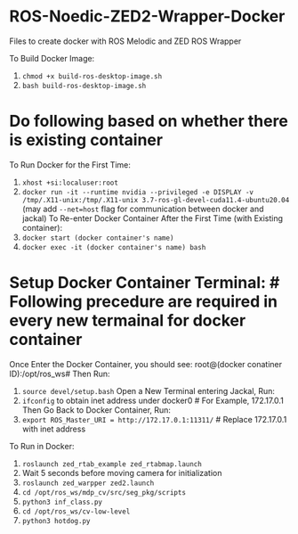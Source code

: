 # ROS-Noedic-ZED2-Wrapper-Docker
Files to create docker with ROS Melodic and ZED ROS Wrapper

To Build Docker Image:
   1. ```chmod +x build-ros-desktop-image.sh ```
   2. ```bash build-ros-desktop-image.sh```

# Do following based on whether there is existing container
To Run Docker for the First Time:
   1. ```xhost +si:localuser:root```
   2. ```docker run -it --runtime nvidia --privileged -e DISPLAY -v /tmp/.X11-unix:/tmp/.X11-unix 3.7-ros-gl-devel-cuda11.4-ubuntu20.04``` 
   (may add ```--net=host``` flag for communication between docker and jackal)
To Re-enter Docker Container After the First Time (with Existing container):
   1. ```docker start (docker container's name)```
   2. ```docker exec -it (docker container's name) bash```
   
# Setup Docker Container Terminal: # Following precedure are required in every new termainal for docker container
Once Enter the Docker Container, you should see: 
   root@(docker conatiner ID):/opt/ros_ws# 
Then Run:
   1. ```source devel/setup.bash```
Open a New Terminal entering Jackal, Run:
   2. ```ifconfig``` to obtain inet address under docker0 # For Example, 172.17.0.1
Then Go Back to Docker Container, Run:
   3. ```export ROS_Master_URI = http://172.17.0.1:11311/``` # Replace 172.17.0.1 with inet address


 To Run in Docker:
   1. ```roslaunch zed_rtab_example zed_rtabmap.launch```
   2. Wait 5 seconds before moving camera for initialization
   3. ```roslaunch zed_warpper zed2.launch```
   4. ```cd /opt/ros_ws/mdp_cv/src/seg_pkg/scripts```
   5. ```python3 inf_class.py```
   6. ```cd /opt/ros_ws/cv-low-level```
   7. ```python3 hotdog.py```


